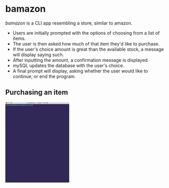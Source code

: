 # bamazon

*bamazon* is a CLI app resembling a store, similar to amazon.
  * Users are initially prompted with the options of choosing from a list of items.
  * The user is then asked how much of that item they'd like to purchase.
  * If the user's choice amount is great than the available stock, a message will display saying such.
  * After inputting the amount, a confirmation message is displayed.
  * mySQL updates the database with the user's choice.
  * A final prompt will display, asking whether the user would like to continue, or end the program.

  ## Purchasing an item

  ![Purchase Item](/gifs/200w_d.gif)
